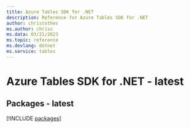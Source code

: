 ```yaml
---
title: Azure Tables SDK for .NET
description: Reference for Azure Tables SDK for .NET
author: christothes
ms.author: chriss
ms.data: 03/21/2023
ms.topic: reference
ms.devlang: dotnet
ms.service: tables
---
```

# Azure Tables SDK for .NET - latest
## Packages - latest
[!INCLUDE [packages](tables-index.md)]